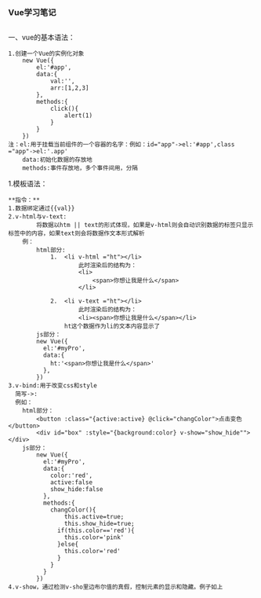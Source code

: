 ### Vue学习笔记 ###
##  ##
一、vue的基本语法：
	  
	1.创建一个Vue的实例化对象  
		new Vue({
			el:'#app',
			data:{
				val:'',
				arr:[1,2,3]
			},
			methods:{
				click(){
					alert(1)
				}
			}
		})
	注：el:用于挂载当前组件的一个容器的名字：例如：id="app"->el:'#app',class ="app"->el:'.app'
		data:初始化数据的存放地
		methods:事件存放地，多个事件间用，分隔

1.模板语法：  

	**指令：**
	1.数据绑定通过{{val}}
	2.v-html与v-text:
			将数据以htm || text的形式体现，如果是v-html则会自动识别数据的标签只显示标签中的内容，如果text则会将数据作文本形式解析
		例：
			html部分:
				1.	<li v-html ="ht"></li>
						此时渲染后的结构为：
						<li>
							<span>你想让我是什么</span>
						</li>
				
				2.	<li v-text ="ht"></li>
						此时渲染后的结构为：
						<li><span>你想让我是什么</span></li>	
					ht这个数据作为li的文本内容显示了
			js部分：
			new Vue({
	          el:'#myPro',
	          data:{
	            ht:'<span>你想让我是什么</span>'
	          },
	        })
	3.v-bind:用于改变css和style
	  简写->:
	  例如：
		html部分：
			<button :class="{active:active} @click="changColor">点击变色</button>
	      	<div id="box" :style="{background:color} v-show="show_hide""></div>
		js部分：
			new Vue({
	          el:'#myPro',
	          data:{
	            color:'red',
				active:false
				show_hide:false
	          },
	          methods:{
	            changColor(){
					this.active=true;
					this.show_hide=true;
	              if(this.color=='red'){
	                this.color='pink'
	              }else{
	                this.color='red'
	              }	
	            }
	          }
	        })
	4.v-show，通过检测v-sho里边布尔值的真假，控制元素的显示和隐藏。例子如上
		
